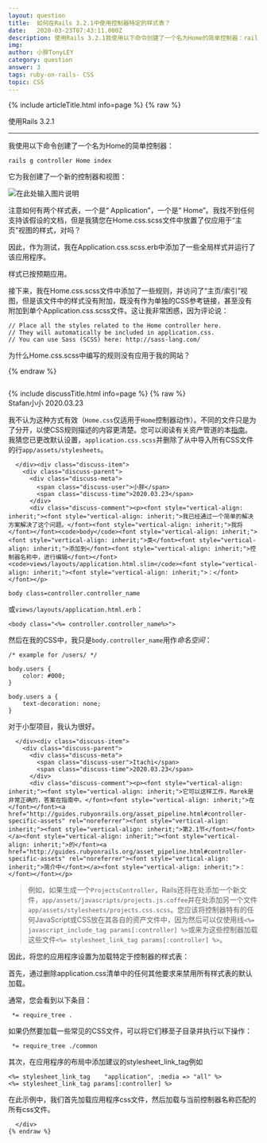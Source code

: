 ```yaml
---
layout: question
title:  如何在Rails 3.2.1中使用控制器特定的样式表？
date:   2020-03-23T07:43:11.000Z
description: 使用Rails 3.2.1我使用以下命令创建了一个名为Home的简单控制器：rails g controller Home index它...
img: 
author: 小胖TonyLEY
category: question
answer: 3
tags: ruby-on-rails- CSS
topic: CSS
---
```

<div class="article-root">
  <div class="article">
    {% include articleTitle.html info=page %}
    {% raw %}
    <div class="article-content"><p><font style="vertical-align: inherit;"><font style="vertical-align: inherit;">使用Rails 3.2.1</font></font></p>

<hr>

<p><font style="vertical-align: inherit;"><font style="vertical-align: inherit;">我使用以下命令创建了一个名为Home的简单控制器：</font></font></p>

<pre><code>rails g controller Home index
</code></pre>

<p><font style="vertical-align: inherit;"><font style="vertical-align: inherit;">它为我创建了一个新的控制器和视图：</font></font></p>

<p><img src="https://www.samyoc.com//uploads/users/25134/images/thumbnails/1584949391385.png" data-src="https://www.samyoc.com//uploads/users/25134/images/1584949391385.png" alt="在此处输入图片说明"></p>

<p><font style="vertical-align: inherit;"><font style="vertical-align: inherit;">注意如何有两个样式表，一个是“ Application”，一个是“ Home”。</font><font style="vertical-align: inherit;">我找不到任何支持该假设的文档，但是我猜您在Home.css.scss文件中放置了仅应用于“主页”视图的样式，对吗？</font></font></p>

<p><font style="vertical-align: inherit;"><font style="vertical-align: inherit;">因此，作为测试，我在Application.css.scss.erb中添加了一些全局样式并运行了该应用程序。</font></font></p>

<p><font style="vertical-align: inherit;"><font style="vertical-align: inherit;">样式已按预期应用。</font></font></p>

<p><font style="vertical-align: inherit;"><font style="vertical-align: inherit;">接下来，我在Home.css.scss文件中添加了一些规则，并访问了“主页/索引”视图，但是该文件中的样式没有附加，既没有作为单独的CSS参考链接，甚至没有附加到单个Application.css.scss文件。</font><font style="vertical-align: inherit;">这让我非常困惑，因为评论说：</font></font></p>

<pre><code>// Place all the styles related to the Home controller here.<font></font>
// They will automatically be included in application.css.<font></font>
// You can use Sass (SCSS) here: http://sass-lang.com/<font></font>
</code></pre>

<p><font style="vertical-align: inherit;"><font style="vertical-align: inherit;">为什么Home.css.scss中编写的规则没有应用于我的网站？</font></font></p></div>
    {% endraw %}
  </div>
  <p style="height: 0;width:0;overflow: hidden;"> 第2928篇《如何在Rails 3.2.1中使用控制器特定的样式表？》来自Winter(https://github.com/aiyld/aiyld.github.io)的站点</p>
  <div class="discuss-wrapper">
    {% include discussTitle.html info=page %}
    {% raw %}
    <div class="discuss-item">
        <div class="discuss-parent">
          <div class="discuss-meta">
            <span class="discuss-user">Stafan小小</span>
            <span class="discuss-time">2020.03.23</span>
          </div>
          <div class="discuss-comment"><p><font style="vertical-align: inherit;"><font style="vertical-align: inherit;">我不认为这种方式有效（</font></font><code>Home.css</code><font style="vertical-align: inherit;"><font style="vertical-align: inherit;">仅适用于</font></font><code>Home</code><font style="vertical-align: inherit;"><font style="vertical-align: inherit;">控制器动作）。</font><font style="vertical-align: inherit;">不同的文件只是为了分开，以使CSS规则描述的内容更清楚。</font><font style="vertical-align: inherit;">您可以阅读</font><font style="vertical-align: inherit;">有关资产管道的</font><font style="vertical-align: inherit;">本</font></font><a href="http://guides.rubyonrails.org/asset_pipeline.html"><font style="vertical-align: inherit;"><font style="vertical-align: inherit;">指南</font></font></a><font style="vertical-align: inherit;"><font style="vertical-align: inherit;">。</font><font style="vertical-align: inherit;">我猜您已更改默认设置，</font></font><code>application.css.scss</code><font style="vertical-align: inherit;"><font style="vertical-align: inherit;">并删除了从中导入所有CSS文件的行</font></font><code>app/assets/stylesheets</code><font style="vertical-align: inherit;"><font style="vertical-align: inherit;">。</font></font></p></div>
        </div>
        
      </div><div class="discuss-item">
        <div class="discuss-parent">
          <div class="discuss-meta">
            <span class="discuss-user">小胖</span>
            <span class="discuss-time">2020.03.23</span>
          </div>
          <div class="discuss-comment"><p><font style="vertical-align: inherit;"><font style="vertical-align: inherit;">我已经通过一个简单的解决方案解决了这个问题。</font><font style="vertical-align: inherit;">我将</font></font><code>body</code><font style="vertical-align: inherit;"><font style="vertical-align: inherit;">类</font><font style="vertical-align: inherit;">添加到</font><font style="vertical-align: inherit;">控制器名称中，进行编辑</font></font><code>views/layouts/application.html.slim</code><font style="vertical-align: inherit;"><font style="vertical-align: inherit;">：</font></font></p>

<pre><code>body class=controller.controller_name
</code></pre>

<p><font style="vertical-align: inherit;"><font style="vertical-align: inherit;">或</font></font><code>views/layouts/application.html.erb</code><font style="vertical-align: inherit;"><font style="vertical-align: inherit;">：</font></font></p>

<pre><code>&lt;body class="&lt;%= controller.controller_name%&gt;"&gt;
</code></pre>

<p><font style="vertical-align: inherit;"><font style="vertical-align: inherit;">然后在我的CSS中，我只是</font></font><code>body.controller_name</code><font style="vertical-align: inherit;"><font style="vertical-align: inherit;">用作</font></font><em><font style="vertical-align: inherit;"><font style="vertical-align: inherit;">命名空间</font></font></em><font style="vertical-align: inherit;"><font style="vertical-align: inherit;">：</font></font></p>

<pre><code>/* example for /users/ */<font></font>
<font></font>
body.users {<font></font>
    color: #000;<font></font>
}<font></font>
<font></font>
body.users a {<font></font>
    text-decoration: none;<font></font>
}<font></font>
</code></pre>

<p><font style="vertical-align: inherit;"><font style="vertical-align: inherit;">对于小型项目，我认为很好。</font></font></p></div>
        </div>
        
      </div><div class="discuss-item">
        <div class="discuss-parent">
          <div class="discuss-meta">
            <span class="discuss-user">Itachi</span>
            <span class="discuss-time">2020.03.23</span>
          </div>
          <div class="discuss-comment"><p><font style="vertical-align: inherit;"><font style="vertical-align: inherit;">它可以这样工作，Marek是非常正确的，答案在指南中。</font><font style="vertical-align: inherit;">在</font></font><a href="http://guides.rubyonrails.org/asset_pipeline.html#controller-specific-assets" rel="noreferrer"><font style="vertical-align: inherit;"><font style="vertical-align: inherit;">第2.1节</font></font></a><font style="vertical-align: inherit;"><font style="vertical-align: inherit;">的</font><a href="http://guides.rubyonrails.org/asset_pipeline.html#controller-specific-assets" rel="noreferrer"><font style="vertical-align: inherit;">简介中</font></a><font style="vertical-align: inherit;">：</font></font></p>

<blockquote>
  <p><font style="vertical-align: inherit;"><font style="vertical-align: inherit;">例如，如果生成一个</font></font><code>ProjectsController</code><font style="vertical-align: inherit;"><font style="vertical-align: inherit;">，Rails还将在处添加一个新文件，</font></font><code>app/assets/javascripts/projects.js.coffee</code><font style="vertical-align: inherit;"><font style="vertical-align: inherit;">并在处</font><font style="vertical-align: inherit;">添加</font><font style="vertical-align: inherit;">另一个</font><font style="vertical-align: inherit;">文件</font></font><code>app/assets/stylesheets/projects.css.scss</code><font style="vertical-align: inherit;"><font style="vertical-align: inherit;">。</font><font style="vertical-align: inherit;">您应该将控制器特有的任何JavaScript或CSS放在其各自的资产文件中，因为然后可以仅使用线</font></font><code>&lt;%= javascript_include_tag params[:controller] %&gt;</code><font style="vertical-align: inherit;"><font style="vertical-align: inherit;">或</font><font style="vertical-align: inherit;">来为这些控制器加载这些文件</font></font><code>&lt;%= stylesheet_link_tag params[:controller] %&gt;</code><font style="vertical-align: inherit;"><font style="vertical-align: inherit;">。</font></font></p>
</blockquote>

<p><font style="vertical-align: inherit;"><font style="vertical-align: inherit;">因此，将您的应用程序设置为加载特定于控制器的样式表：</font></font></p>

<p><font style="vertical-align: inherit;"><font style="vertical-align: inherit;">首先，通过删除application.css清单中的任何其他要求来禁用所有样式表的默认加载。  </font></font></p>

<p><font style="vertical-align: inherit;"><font style="vertical-align: inherit;">通常，您会看到以下条目：</font></font></p>

<pre><code> *= require_tree .
</code></pre>

<p><font style="vertical-align: inherit;"><font style="vertical-align: inherit;">如果仍然要加载一些常见的CSS文件，可以将它们移至子目录并执行以下操作：</font></font></p>

<pre><code> *= require_tree ./common
</code></pre>

<p><font style="vertical-align: inherit;"><font style="vertical-align: inherit;">其次，在应用程序的布局中添加建议的stylesheet_link_tag例如</font></font></p>

<pre><code>&lt;%= stylesheet_link_tag    "application", :media =&gt; "all" %&gt;<font></font>
&lt;%= stylesheet_link_tag params[:controller] %&gt;<font></font>
</code></pre>

<p><font style="vertical-align: inherit;"><font style="vertical-align: inherit;">在此示例中，我们首先加载应用程序css文件，然后加载与当前控制器名称匹配的所有css文件。</font></font></p></div>
        </div>
        
      </div>
    {% endraw %}
  </div>
<div>
